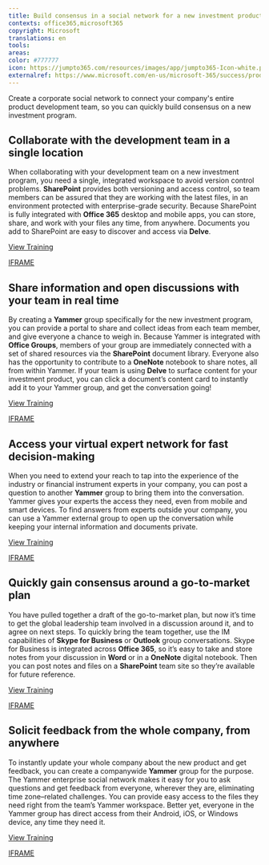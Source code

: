 ```yaml
---
title: Build consensus in a social network for a new investment product
contexts: office365,microsoft365
copyright: Microsoft
translations: en
tools: 
areas: 
color: #777777
icon: https://jumpto365.com/resources/images/app/jumpto365-Icon-white.png
externalref: https://www.microsoft.com/en-us/microsoft-365/success/productivitylibrary/build-consensus-in-a-social-network-for-a-new-investment-product
---
```

Create a corporate social network to connect your company&apos;s entire product development team, so you can quickly build consensus on a new investment program.


## Collaborate with the development team in a single location

When collaborating with your development team on a new investment program, you need a single, integrated workspace to avoid version control problems. **SharePoint** provides both versioning and access control, so team members can be assured that they are working with the latest files, in an environment protected with enterprise-grade security. Because SharePoint is fully integrated with **Office 365** desktop and mobile apps, you can store, share, and work with your files any time, from anywhere. Documents you add to SharePoint are easy to discover and access via **Delve**.

[View Training](https://support.office.com/article/Collaborate-with-team-content-using-SharePoint-Online-2dd9aeff-7749-4b78-9696-eb0f6267f1f5)

[IFRAME](https://www.microsoft.com/en-us/videoplayer/embed/RE1UCma)

## Share information and open discussions with your team in real time

By creating a **Yammer** group specifically for the new investment program, you can provide a portal to share and collect ideas from each team member, and give everyone a chance to weigh in. Because Yammer is integrated with **Office Groups**, members of your group are immediately connected with a set of shared resources via the **SharePoint** document library. Everyone also has the opportunity to contribute to a **OneNote** notebook to share notes, all from within Yammer. If your team is using **Delve** to surface content for your investment product, you can click a document’s content card to instantly add it to your Yammer group, and get the conversation going!

[View Training](https://support.office.com/article/Work-like-a-network-with-Yammer-ae29de94-bb13-45a5-a169-f27e646f1641)

[IFRAME](https://www.microsoft.com/en-us/videoplayer/embed/RE1UPnQ)

## Access your virtual expert network for fast decision-making

When you need to extend your reach to tap into the experience of the industry or financial instrument experts in your company, you can post a question to another **Yammer** group to bring them into the conversation. Yammer gives your experts the access they need, even from mobile and smart devices. To find answers from experts outside your company, you can use a Yammer external group to open up the conversation while keeping your internal information and documents private.

[View Training](https://support.office.com/article/Start-using-Yammer-36dc7ee5-4c77-49c2-b006-7c907a246928)

[IFRAME](https://www.microsoft.com/en-us/videoplayer/embed/RE1TwWh)

## Quickly gain consensus around a go-to-market plan

You have pulled together a draft of the go-to-market plan, but now it’s time to get the global leadership team involved in a discussion around it, and to agree on next steps. To quickly bring the team together, use the IM capabilities of **Skype for Business** or **Outlook** group conversations. Skype for Business is integrated across **Office 365**, so it’s easy to take and store notes from your discussion in **Word** or in a **OneNote** digital notebook. Then you can post notes and files on a **SharePoint** team site so they’re available for future reference.

[View Training](https://support.office.com/article/Video-Communicate-your-way-c50059a4-9114-4c81-8581-bd4fd6e97fc6)

[IFRAME](https://www.microsoft.com/en-us/videoplayer/embed/RE1UF1x)

## Solicit feedback from the whole company, from anywhere

To instantly update your whole company about the new product and get feedback, you can create a companywide **Yammer** group for the purpose. The Yammer enterprise social network makes it easy for you to ask questions and get feedback from everyone, wherever they are, eliminating time zone–related challenges. You can provide easy access to the files they need right from the team’s Yammer workspace. Better yet, everyone in the Yammer group has direct access from their Android, iOS, or Windows device, any time they need it.

[View Training](https://support.office.com/article/Video-Communicate-in-groups-52db606b-2f29-4a9a-8cbb-b43bf2a27d2e)

[IFRAME](https://www.microsoft.com/en-us/videoplayer/embed/RE1UHxA)

